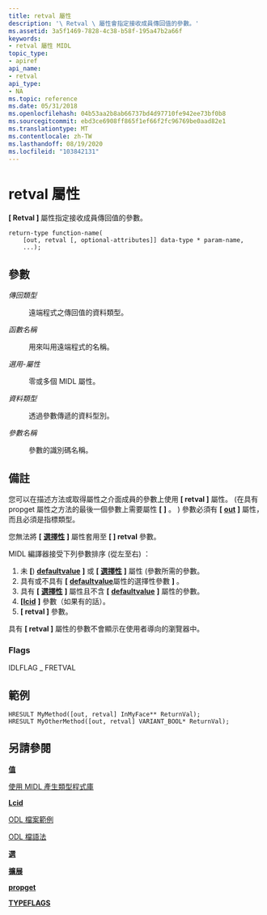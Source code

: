 ```yaml
---
title: retval 屬性
description: '\ Retval \ 屬性會指定接收成員傳回值的參數。'
ms.assetid: 3a5f1469-7828-4c38-b58f-195a47b2a66f
keywords:
- retval 屬性 MIDL
topic_type:
- apiref
api_name:
- retval
api_type:
- NA
ms.topic: reference
ms.date: 05/31/2018
ms.openlocfilehash: 04b53aa2b8ab66737bd4d97710fe942ee73bf0b8
ms.sourcegitcommit: ebd3ce6908ff865f1ef66f2fc96769be0aad82e1
ms.translationtype: MT
ms.contentlocale: zh-TW
ms.lasthandoff: 08/19/2020
ms.locfileid: "103842131"
---
```

# <a name="retval-attribute"></a>retval 屬性

**\[ Retval \]** 屬性指定接收成員傳回值的參數。

``` syntax
return-type function-name(
    [out, retval [, optional-attributes]] data-type * param-name,
    ...);
```

## <a name="parameters"></a>參數

<dl> <dt>

*傳回類型* 
</dt> <dd>

遠端程式之傳回值的資料類型。

</dd> <dt>

*函數名稱* 
</dt> <dd>

用來叫用遠端程式的名稱。

</dd> <dt>

*選用-屬性* 
</dt> <dd>

零或多個 MIDL 屬性。

</dd> <dt>

*資料類型* 
</dt> <dd>

透過參數傳遞的資料型別。

</dd> <dt>

*參數名稱* 
</dt> <dd>

參數的識別碼名稱。

</dd> </dl>

## <a name="remarks"></a>備註

您可以在描述方法或取得屬性之介面成員的參數上使用 **\[ retval \]** 屬性。  (在具有 propget 屬性之方法的最後一個參數上需要屬性 **\[** [](propget.md) **\]** 。 ) 參數必須有 **\[** [**out**](out-idl.md) **\]** 屬性，而且必須是指標類型。

您無法將 **\[** [**選擇性**](optional.md) **\]** 屬性套用至 **\[ \] retval** 參數。

MIDL 編譯器接受下列參數排序 (從左至右) ：

1.  未 **\[**) [**defaultvalue**](defaultvalue.md) **\]** 或 **\[** [**選擇性**](optional.md) **\]** 屬性 (參數所需的參數。
2.  具有或不具有 **\[** [**defaultvalue**](defaultvalue.md)屬性的選擇性參數 **\]** 。
3.  具有 **\[** [**選擇性**](optional.md) **\]** 屬性且不含 **\[** [**defaultvalue**](defaultvalue.md) **\]** 屬性的參數。
4.  **\[**[**lcid**](lcid.md) **\]** 參數（如果有的話）。
5.  **\[ retval \]** 參數。

具有 **\[ retval \]** 屬性的參數不會顯示在使用者導向的瀏覽器中。

### <a name="flags"></a>Flags

IDLFLAG \_ FRETVAL

## <a name="examples"></a>範例

``` syntax
HRESULT MyMethod([out, retval] InMyFace** ReturnVal);
HRESULT MyOtherMethod([out, retval] VARIANT_BOOL* ReturnVal);
```

## <a name="see-also"></a>另請參閱

<dl> <dt>

[**值**](defaultvalue.md)
</dt> <dt>

[使用 MIDL 產生類型程式庫](generating-a-type-library-with-midl-2.md)
</dt> <dt>

[**Lcid**](lcid.md)
</dt> <dt>

[ODL 檔案範例](/previous-versions/windows/desktop/automat/odl-file-example)
</dt> <dt>

[ODL 檔語法](/previous-versions/windows/desktop/automat/odl-file-syntax)
</dt> <dt>

[**選**](optional.md)
</dt> <dt>

[**擴展**](out-idl.md)
</dt> <dt>

[**propget**](propget.md)
</dt> <dt>

[**TYPEFLAGS**](/windows/win32/api/oaidl/ne-oaidl-typeflags)
</dt> </dl>

 

 